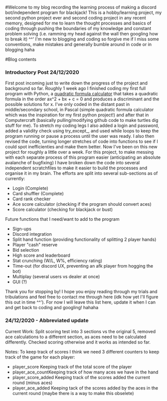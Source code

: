 #Welcome to my blog recording the learning process of making a discord bot/independent program for blackjack! This is a hobby/learning project, my second python project ever and second coding project in any recent memory, designed for me to learn the thought processes and basics of coding through pushing the boundaries of my knowledge and constant problem solving (i.e. ramming my head against the wall then googling how to break it) ^^' I'm new to blogging and coding so forgive me if I miss some conventions, make mistakes and generally bumble around in code or in blogging haha

#Blog contents
### Introductory Post 24/12/2020
First post incoming just to write down the progress of the project and background so far. Roughly 1 week ago I finished coding my first full program with Python, a [quadratic formula calculator](https://github.com/justinchwoo/quadcalc) that takes a quadratic formula in the order ax^2 + bx + c = 0 and produces a discriminant and the possible solutions for x. I've only coded in the distant past in middle/secondary school, in Pascal (simple quadratic formula calculator which was the inspiration for my first python project!) and after that in Computercraft (basically pulling/modifying github code to make turtles dig stuff for me). To stretch my coding legs I also added a login and password, added a validity check using try_except_, and used while loops to keep the program running or pause a process until the user was ready. I also then revised the code, turning longer stretches of code into functions to see if I could spot inefficienties and make them better. Now I've been on this new project for roughly a little over a week. For this project, to make messing with each separate process of this program easier (anticipating an absolute avalanche of bugfixing) I have broken down the code into several independent scratchfiles to make it easier to build the processes and organise it in my brain. The efforts are split into several sub-sections as of currently:
- Login (Complete)
- Card shuffler (Complete)
- Card rank checker
- Ace score calculator (checking if the program should convert aces)
- Score calculator (checking for blackjack or bust)

Future functions that I need/want to add to the program
- Sign-ups
- Discord integration
- Split hand function (providing functionality of splitting 2 player hands)
- Player "cash" reserve
- Bid selection
- High score and leaderboard
- Stat crunching (W/L, W%, efficiency rating)
- Time-out (for discord UX, preventing an afk player from hogging the bot)
- Multiplay (several users vs dealer at once)
- GUI (?)

Thank you for stopping by! I hope you enjoy reading through my trials and tribulations and feel free to contact me through here (idk how yet I'll figure this out in time ^^'). For now I will leave this list here, update it when I can and get back to coding and googling! hahaha

### 24/12/2020 - Abbreviated update
Current Work: 
Split scoring test into 3 sections vs the original 5, removed ace calculations to a different section, as aces need to be calculated differently. Checked scoring otherwise and it works as intended so far. 

Notes: 
To keep track of scores I think we need 3 different counters to keep track of the game for each player:
- player_score Keeping track of the total score of the player 
- player_ace_countKeeping track of how many aces we have in the hand
- player_score_added Keeping track of the scores added the current round (minus aces)
- player_ace_added Keeping tack of the scores added by the aces in the current round (maybe there is a way to make this obselete)


